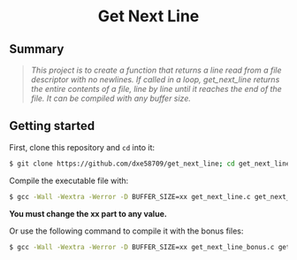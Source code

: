 <h1 align = "center">
Get Next Line
</h1>

## Summary
> <i>This project is to create a function that returns a line read from a file descriptor with no newlines. If called in a loop, get_next_line returns the entire contents of a file, line by line until it reaches the end of the file. It can be compiled with any buffer size.</i>

## Getting started

First, clone this repository and `cd` into it:

```zsh
$ git clone https://github.com/dxe58709/get_next_line; cd get_next_line
```

Compile the executable file with:

```zsh
$ gcc -Wall -Wextra -Werror -D BUFFER_SIZE=xx get_next_line.c get_next_line_utils.c get_next_line.h
```
__You must change the xx part to any value.__

Or use the following command to compile it with the bonus files:

```zsh
$ gcc -Wall -Wextra -Werror -D BUFFER_SIZE=xx get_next_line_bonus.c get_next_line_utils_bonus.c get_next_line_bonus.h
```
